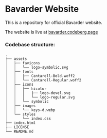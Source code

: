 # Bavarder Website

This is a repository for official Bavarder website.

The website is live at [bavarder.codeberg.page](https://bavarder.codeberg.page)

### Codebase structure:
```
.
├── assets
│   ├── favicons
│   │   └── logo-symbolic.svg
│   ├── fonts
│   │   ├── Cantarell-Bold.woff2
│   │   └── Cantarell-Regular.woff2
│   ├── icons
│   │   ├── hicolor
│   │   │   ├── logo-devel.svg
│   │   │   └── logo-regular.svg
│   │   └── symbolic
│   ├── images
│   │   └── keys-d.webp
│   └── styles
│       └── index.css
├── index.html
├── LICENSE
└── README.md
```
